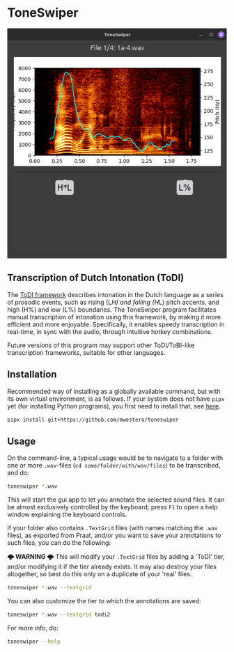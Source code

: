 # ToneSwiper

![](https://github.com/mwestera/toneswiper/blob/master/toneswiper.png)

## Transcription of Dutch Intonation (ToDI)

The [ToDI framework](https://todi.cls.ru.nl/) describes intonation in the Dutch language as a series of prosodic events, such as rising (L*H) and falling (H*L) pitch accents, and high (H%) and low (L%) boundaries. The ToneSwiper program facilitates manual transcription of intonation using this framework, by making it more efficient and more enjoyable. Specifically, it enables speedy transcription in real-time, in sync with the audio, through intuitive hotkey combinations.

Future versions of this program may support other ToDI/ToBI-like transcription frameworks, suitable for other languages.

## Installation

Recommended way of installing as a globally available command, but with its own virtual environment, is as follows. If your system does not have `pipx` yet (for installing Python programs), you first need to install that, see [here](https://pipx.pypa.io/latest/installation/).

```bash
pipx install git+https://github.com/mwestera/toneswiper
```

## Usage

On the command-line, a typical usage would be to navigate to a folder with one or more `.wav`-files (`cd some/folder/with/wav/files`) to be transcribed, and do:

```bash
toneswiper *.wav
```

This will start the gui app to let you annotate the selected sound files. It can be almost exclusively controlled by the keyboard; press `F1` to open a help window explaining the keyboard controls.

If your folder also contains `.TextGrid` files (with names matching the `.wav` files), as exported from Praat, and/or you want to save your annotations to such files, you can do the following:

**🌩 WARNING 🌩** This will modify your `.TextGrid` files by adding a 'ToDI' tier, and/or modifying it if the tier already exists. It may also destroy your files altogether, so best do this only on a duplicate of your 'real' files.    

```bash
toneswiper *.wav --textgrid
```

You can also customize the tier to which the annotations are saved:

```bash
toneswiper *.wav --textgrid todi2
```

For more info, do:

```bash
toneswiper --help
```